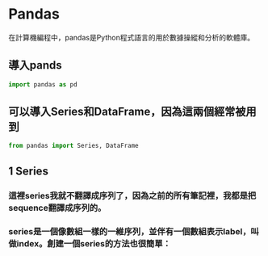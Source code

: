 
# Pandas
在計算機編程中，pandas是Python程式語言的用於數據操縱和分析的軟體庫。
## 導入pands
```python
import pandas as pd
```
## 可以導入Series和DataFrame，因為這兩個經常被用到
```python
from pandas import Series, DataFrame
```
## 1 Series 
### 這裡series我就不翻譯成序列了，因為之前的所有筆記裡，我都是把sequence翻譯成序列的。
### series是一個像數組一樣的一維序列，並伴有一個數組表示label，叫做index。創建一個series的方法也很簡單： 
```python

```
```python

```
```python

```
```python

```
```python

```
```python

```
```python

```
